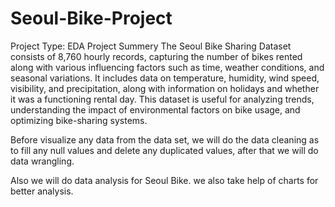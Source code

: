 # Seoul-Bike-Project
Project Type: EDA
Project Summery
The Seoul Bike Sharing Dataset consists of 8,760 hourly records, capturing the number of bikes rented along with various influencing factors such as time, weather conditions, and seasonal variations. It includes data on temperature, humidity, wind speed, visibility, and precipitation, along with information on holidays and whether it was a functioning rental day. This dataset is useful for analyzing trends, understanding the impact of environmental factors on bike usage, and optimizing bike-sharing systems.

Before visualize any data from the data set, we will do the data cleaning as to fill any null values and delete any duplicated values, after that we will do data wrangling.

Also we will do data analysis for Seoul Bike. we also take help of charts for better analysis.

